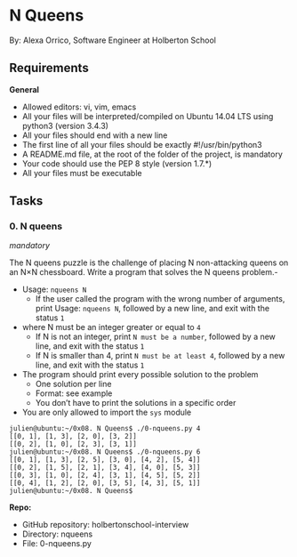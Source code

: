 # N Queens

By: Alexa Orrico, Software Engineer at Holberton School


## Requirements
**General**

- Allowed editors: vi, vim, emacs
- All your files will be interpreted/compiled on Ubuntu 14.04 LTS using python3 (version 3.4.3)
- All your files should end with a new line
- The first line of all your files should be exactly #!/usr/bin/python3
- A README.md file, at the root of the folder of the project, is mandatory
- Your code should use the PEP 8 style (version 1.7.*)
- All your files must be executable

## Tasks
### 0. N queens
*mandatory*

The N queens puzzle is the challenge of placing N non-attacking queens on an N×N chessboard. Write a program that solves the N queens problem.-
- Usage: `nqueens N`
    + If the user called the program with the wrong number of arguments, print Usage: `nqueens N`, followed by a new line, and exit with the status `1`
- where N must be an integer greater or equal to `4`
    + If N is not an integer, print `N must be a number`, followed by a new line, and exit with the status `1`
    + If N is smaller than 4, print `N must be at least 4`, followed by a new line, and exit with the status `1`
- The program should print every possible solution to the problem
    + One solution per line
    + Format: see example
    + You don’t have to print the solutions in a specific order
- You are only allowed to import the `sys` module

```
julien@ubuntu:~/0x08. N Queens$ ./0-nqueens.py 4
[[0, 1], [1, 3], [2, 0], [3, 2]]
[[0, 2], [1, 0], [2, 3], [3, 1]]
julien@ubuntu:~/0x08. N Queens$ ./0-nqueens.py 6
[[0, 1], [1, 3], [2, 5], [3, 0], [4, 2], [5, 4]]
[[0, 2], [1, 5], [2, 1], [3, 4], [4, 0], [5, 3]]
[[0, 3], [1, 0], [2, 4], [3, 1], [4, 5], [5, 2]]
[[0, 4], [1, 2], [2, 0], [3, 5], [4, 3], [5, 1]]
julien@ubuntu:~/0x08. N Queens$
```
**Repo:**

- GitHub repository: holbertonschool-interview
- Directory: nqueens
- File: 0-nqueens.py
